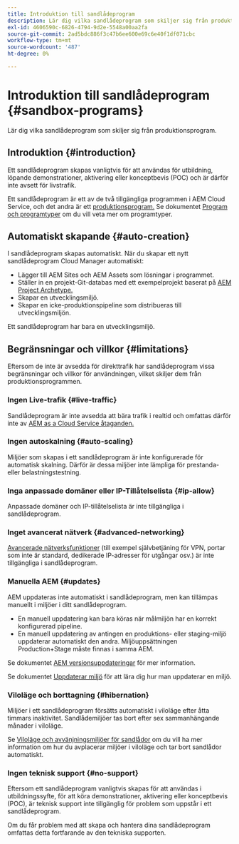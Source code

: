 ```yaml
---
title: Introduktion till sandlådeprogram
description: Lär dig vilka sandlådeprogram som skiljer sig från produktionsprogram.
exl-id: 4606590c-6826-4794-9d2e-5548a00aa2fa
source-git-commit: 2ad5bdc886f3c47b6ee600e69c6e40f1df071cbc
workflow-type: tm+mt
source-wordcount: '487'
ht-degree: 0%

---
```



# Introduktion till sandlådeprogram {#sandbox-programs}

Lär dig vilka sandlådeprogram som skiljer sig från produktionsprogram.

## Introduktion {#introduction}

Ett sandlådeprogram skapas vanligtvis för att användas för utbildning, löpande demonstrationer, aktivering eller konceptbevis (POC) och är därför inte avsett för livstrafik.

Ett sandlådeprogram är ett av de två tillgängliga programmen i AEM Cloud Service, och det andra är ett [produktionsprogram.](introduction-production-programs.md) Se dokumentet [Program och programtyper](/help/implementing/cloud-manager/getting-access-to-aem-in-cloud/program-types.md) om du vill veta mer om programtyper.

## Automatiskt skapande {#auto-creation}

I sandlådeprogram skapas automatiskt. När du skapar ett nytt sandlådeprogram Cloud Manager automatiskt:

* Lägger till AEM Sites och AEM Assets som lösningar i programmet.
* Ställer in en projekt-Git-databas med ett exempelprojekt baserat på [AEM Project Archetype.](https://experienceleague.adobe.com/docs/experience-manager-core-components/using/developing/archetype/overview.html)
* Skapar en utvecklingsmiljö.
* Skapar en icke-produktionspipeline som distribueras till utvecklingsmiljön.

Ett sandlådeprogram har bara en utvecklingsmiljö.

## Begränsningar och villkor {#limitations}

Eftersom de inte är avsedda för direkttrafik har sandlådeprogram vissa begränsningar och villkor för användningen, vilket skiljer dem från produktionsprogrammen.

### Ingen Live-trafik {#live-traffic}

Sandlådeprogram är inte avsedda att bära trafik i realtid och omfattas därför inte av [AEM as a Cloud Service åtaganden.](https://www.adobe.com/legal/service-commitments.html)

### Ingen autoskalning {#auto-scaling}

Miljöer som skapas i ett sandlådeprogram är inte konfigurerade för automatisk skalning. Därför är dessa miljöer inte lämpliga för prestanda- eller belastningstestning.

### Inga anpassade domäner eller IP-Tillåtelselista {#ip-allow}

Anpassade domäner och IP-tillåtelselista är inte tillgängliga i sandlådeprogram.

### Inget avancerat nätverk {#advanced-networking}

[Avancerade nätverksfunktioner](/help/security/configuring-advanced-networking.md) (till exempel självbetjäning för VPN, portar som inte är standard, dedikerade IP-adresser för utgångar osv.) är inte tillgängliga i sandlådeprogram.

### Manuella AEM {#updates}

AEM uppdateras inte automatiskt i sandlådeprogram, men kan tillämpas manuellt i miljöer i ditt sandlådeprogram.

* En manuell uppdatering kan bara köras när målmiljön har en korrekt konfigurerad pipeline.
* En manuell uppdatering av antingen en produktions- eller staging-miljö uppdaterar automatiskt den andra. Miljöuppsättningen Production+Stage måste finnas i samma AEM.

Se dokumentet [AEM versionsuppdateringar](/help/implementing/deploying/aem-version-updates.md) för mer information.

Se dokumentet [Uppdaterar miljö](/help/implementing/cloud-manager/manage-environments.md#updating-dev-environment) för att lära dig hur man uppdaterar en miljö.

### Viloläge och borttagning {#hibernation}

Miljöer i ett sandlådeprogram försätts automatiskt i viloläge efter åtta timmars inaktivitet. Sandlådemiljöer tas bort efter sex sammanhängande månader i viloläge.

Se [Viloläge och avvänjningsmiljöer för sandlådor](/help/implementing/cloud-manager/getting-access-to-aem-in-cloud/hibernating-environments.md) om du vill ha mer information om hur du avplacerar miljöer i viloläge och tar bort sandlådor automatiskt.

### Ingen teknisk support {#no-support}

Eftersom ett sandlådeprogram vanligtvis skapas för att användas i utbildningssyfte, för att köra demonstrationer, aktivering eller konceptbevis (POC), är teknisk support inte tillgänglig för problem som uppstår i ett sandlådeprogram.

Om du får problem med att skapa och hantera dina sandlådeprogram omfattas detta fortfarande av den tekniska supporten.

